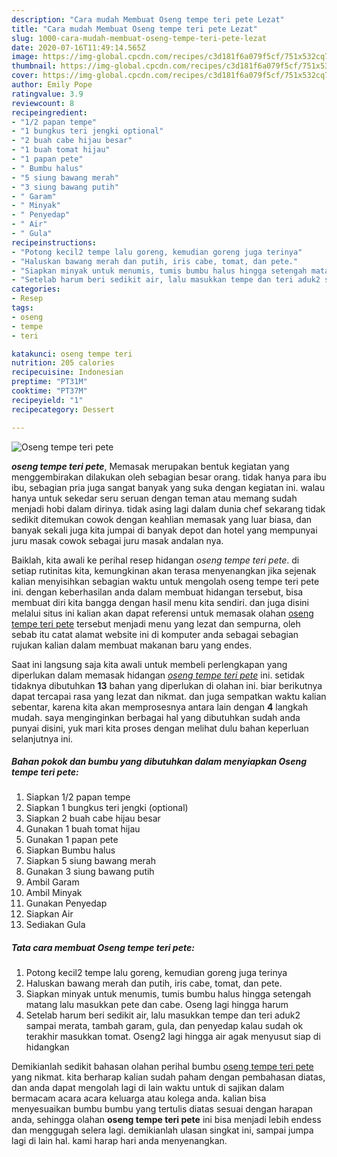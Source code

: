 ```yaml
---
description: "Cara mudah Membuat Oseng tempe teri pete Lezat"
title: "Cara mudah Membuat Oseng tempe teri pete Lezat"
slug: 1000-cara-mudah-membuat-oseng-tempe-teri-pete-lezat
date: 2020-07-16T11:49:14.565Z
image: https://img-global.cpcdn.com/recipes/c3d181f6a079f5cf/751x532cq70/oseng-tempe-teri-pete-foto-resep-utama.jpg
thumbnail: https://img-global.cpcdn.com/recipes/c3d181f6a079f5cf/751x532cq70/oseng-tempe-teri-pete-foto-resep-utama.jpg
cover: https://img-global.cpcdn.com/recipes/c3d181f6a079f5cf/751x532cq70/oseng-tempe-teri-pete-foto-resep-utama.jpg
author: Emily Pope
ratingvalue: 3.9
reviewcount: 8
recipeingredient:
- "1/2 papan tempe"
- "1 bungkus teri jengki optional"
- "2 buah cabe hijau besar"
- "1 buah tomat hijau"
- "1 papan pete"
- " Bumbu halus"
- "5 siung bawang merah"
- "3 siung bawang putih"
- " Garam"
- " Minyak"
- " Penyedap"
- " Air"
- " Gula"
recipeinstructions:
- "Potong kecil2 tempe lalu goreng, kemudian goreng juga terinya"
- "Haluskan bawang merah dan putih, iris cabe, tomat, dan pete."
- "Siapkan minyak untuk menumis, tumis bumbu halus hingga setengah matang lalu masukkan pete dan cabe. Oseng lagi hingga harum"
- "Setelab harum beri sedikit air, lalu masukkan tempe dan teri aduk2 sampai merata, tambah garam, gula, dan penyedap kalau sudah ok terakhir masukkan tomat. Oseng2 lagi hingga air agak menyusut siap di hidangkan"
categories:
- Resep
tags:
- oseng
- tempe
- teri

katakunci: oseng tempe teri 
nutrition: 205 calories
recipecuisine: Indonesian
preptime: "PT31M"
cooktime: "PT37M"
recipeyield: "1"
recipecategory: Dessert

---
```



![Oseng tempe teri pete](https://img-global.cpcdn.com/recipes/c3d181f6a079f5cf/751x532cq70/oseng-tempe-teri-pete-foto-resep-utama.jpg)

<b><i>oseng tempe teri pete</i></b>, Memasak merupakan bentuk kegiatan yang menggembirakan dilakukan oleh sebagian besar orang. tidak hanya para ibu ibu, sebagian pria juga sangat banyak yang suka dengan kegiatan ini. walau hanya untuk sekedar seru seruan dengan teman atau memang sudah menjadi hobi dalam dirinya. tidak asing lagi dalam dunia chef sekarang tidak sedikit ditemukan cowok dengan keahlian memasak yang luar biasa, dan banyak sekali juga kita jumpai di banyak depot dan hotel yang mempunyai juru masak cowok sebagai juru masak andalan nya.

Baiklah, kita awali ke perihal resep hidangan <i>oseng tempe teri pete</i>. di setiap rutinitas kita, kemungkinan akan terasa menyenangkan jika sejenak kalian menyisihkan sebagian waktu untuk mengolah oseng tempe teri pete ini. dengan keberhasilan anda dalam membuat hidangan tersebut, bisa membuat diri kita bangga dengan hasil menu kita sendiri. dan juga disini melalui situs ini kalian akan dapat referensi untuk memasak olahan <u>oseng tempe teri pete</u> tersebut menjadi menu yang lezat dan sempurna, oleh sebab itu catat alamat website ini di komputer anda sebagai sebagian rujukan kalian dalam membuat makanan baru yang endes.




Saat ini langsung saja kita awali untuk membeli perlengkapan yang diperlukan dalam memasak hidangan <u><i>oseng tempe teri pete</i></u> ini. setidak tidaknya dibutuhkan <b>13</b> bahan yang diperlukan di olahan ini. biar berikutnya dapat tercapai rasa yang lezat dan nikmat. dan juga sempatkan waktu kalian sebentar, karena kita akan memprosesnya antara lain dengan <b>4</b> langkah mudah. saya menginginkan berbagai hal yang dibutuhkan sudah anda punyai disini, yuk mari kita proses dengan melihat dulu bahan keperluan selanjutnya ini.

<!--inarticleads1-->

##### Bahan pokok dan bumbu yang dibutuhkan dalam menyiapkan Oseng tempe teri pete:

1. Siapkan 1/2 papan tempe
1. Siapkan 1 bungkus teri jengki (optional)
1. Siapkan 2 buah cabe hijau besar
1. Gunakan 1 buah tomat hijau
1. Gunakan 1 papan pete
1. Siapkan  Bumbu halus
1. Siapkan 5 siung bawang merah
1. Gunakan 3 siung bawang putih
1. Ambil  Garam
1. Ambil  Minyak
1. Gunakan  Penyedap
1. Siapkan  Air
1. Sediakan  Gula




<!--inarticleads2-->

##### Tata cara membuat Oseng tempe teri pete:

1. Potong kecil2 tempe lalu goreng, kemudian goreng juga terinya
1. Haluskan bawang merah dan putih, iris cabe, tomat, dan pete.
1. Siapkan minyak untuk menumis, tumis bumbu halus hingga setengah matang lalu masukkan pete dan cabe. Oseng lagi hingga harum
1. Setelab harum beri sedikit air, lalu masukkan tempe dan teri aduk2 sampai merata, tambah garam, gula, dan penyedap kalau sudah ok terakhir masukkan tomat. Oseng2 lagi hingga air agak menyusut siap di hidangkan




Demikianlah sedikit bahasan olahan perihal bumbu <u>oseng tempe teri pete</u> yang nikmat. kita berharap kalian sudah paham dengan pembahasan diatas, dan anda dapat mengolah lagi di lain waktu untuk di sajikan dalam bermacam acara acara keluarga atau kolega anda. kalian bisa menyesuaikan bumbu bumbu yang tertulis diatas sesuai dengan harapan anda, sehingga olahan <b>oseng tempe teri pete</b> ini bisa menjadi lebih endess dan menggugah selera lagi. demikianlah ulasan singkat ini, sampai jumpa lagi di lain hal. kami harap hari anda menyenangkan.
